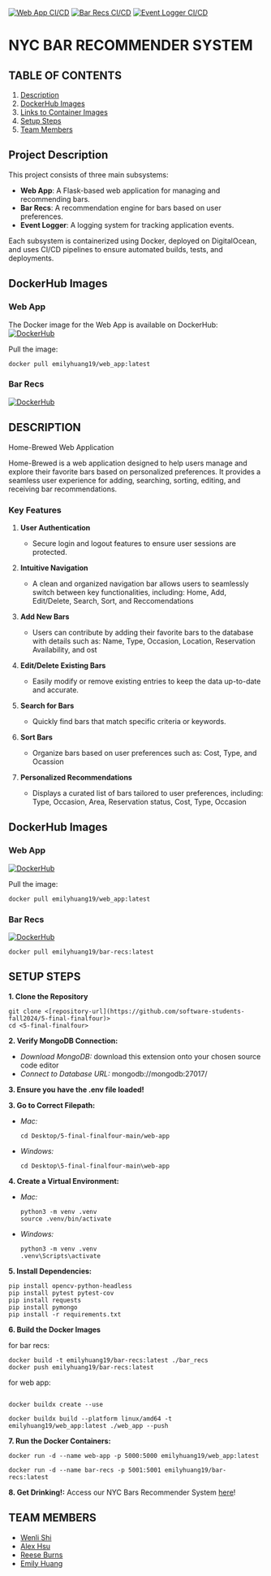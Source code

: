 [![Web App CI/CD](https://github.com/software-students-fall2024/5-final-finalfour/actions/workflows/web_app.yml/badge.svg)](https://github.com/<your-username>/<your-repo>/actions/workflows/web_app.yml)
[![Bar Recs CI/CD](https://github.com/software-students-fall2024/5-final-finalfour/actions/workflows/bar_recs.yml/badge.svg)](https://github.com/<your-username>/<your-repo>/actions/workflows/bar_recs.yml)
[![Event Logger CI/CD](https://github.com/software-students-fall2024/5-final-finalfour/actions/workflows/event-logger.yml/badge.svg)](https://github.com/<your-username>/<your-repo>/actions/workflows/event-logger.yml)


# NYC BAR RECOMMENDER SYSTEM

## TABLE OF CONTENTS

1. [Description](#description)
2. [DockerHub Images](#dockerhub-images)
2. [Links to Container Images](#container-images)
3. [Setup Steps](#setup-steps)
4. [Team Members](#team-members)


## Project Description

This project consists of three main subsystems:
- **Web App**: A Flask-based web application for managing and recommending bars.
- **Bar Recs**: A recommendation engine for bars based on user preferences.
- **Event Logger**: A logging system for tracking application events.

Each subsystem is containerized using Docker, deployed on DigitalOcean, and uses CI/CD pipelines to ensure automated builds, tests, and deployments.

## DockerHub Images

### Web App
The Docker image for the Web App is available on DockerHub:
[![DockerHub](https://img.shields.io/badge/DockerHub-WebApp-blue?logo=docker)](https://hub.docker.com/r/emilyhuang19/web_app)

Pull the image:

```
docker pull emilyhuang19/web_app:latest
```

### Bar Recs
[![DockerHub](https://img.shields.io/badge/DockerHub-WebApp-blue?logo=docker)](https://hub.docker.com/repository/docker/emilyhuang19/bar-recs/general)

## DESCRIPTION
Home-Brewed Web Application

Home-Brewed is a web application designed to help users manage and explore their favorite bars based on personalized preferences. It provides a seamless user experience for adding, searching, sorting, editing, and receiving bar recommendations.

### Key Features

1. **User Authentication**
	-  Secure login and logout features to ensure user sessions are protected.
2. **Intuitive Navigation**
	- A clean and organized navigation bar allows users to seamlessly switch between key functionalities, including: Home, Add, Edit/Delete, Search, Sort, and Reccomendations
   
3. **Add New Bars**
	- Users can contribute by adding their favorite bars to the database with details such as: Name, Type, Occasion, Location, Reservation Availability, and ost 
4. **Edit/Delete Existing Bars**
	- Easily modify or remove existing entries to keep the data up-to-date and accurate.
5. **Search for Bars**
   - Quickly find bars that match specific criteria or keywords.
6. **Sort Bars**
   - Organize bars based on user preferences such as: Cost, Type, and Ocassion
7. **Personalized Recommendations**
   - Displays a curated list of bars tailored to user preferences, including: Type, Occasion, Area, Reservation status, Cost, Type, Occasion

## DockerHub Images

### Web App

[![DockerHub](https://img.shields.io/badge/DockerHub-WebApp-blue?logo=docker)]([https://hub.docker.com/r/emilyhuang19/web_app](https://hub.docker.com/repository/docker/emilyhuang19/web_app/general))

Pull the image:

```
docker pull emilyhuang19/web_app:latest
```

### Bar Recs
[![DockerHub](https://img.shields.io/badge/DockerHub-BarRecs-blue?logo=docker)](https://hub.docker.com/repository/docker/emilyhuang19/bar-recs/general)

```
docker pull emilyhuang19/bar-recs:latest
```

## SETUP STEPS

**1. Clone the Repository**

```
git clone <[repository-url](https://github.com/software-students-fall2024/5-final-finalfour)>
cd <5-final-finalfour>
```

**2. Verify MongoDB Connection:**

- _Download MongoDB:_ download this extension onto your chosen source code editor
- _Connect to Database URL:_ mongodb://mongodb:27017/

**3. Ensure you have the .env file loaded!**

**3. Go to Correct Filepath:**

- _Mac:_

  ```
  cd Desktop/5-final-finalfour-main/web-app
  ```

- _Windows:_
  ```
  cd Desktop\5-final-finalfour-main\web-app
  ```

**4. Create a Virtual Environment:**

- _Mac:_

  ```
  python3 -m venv .venv
  source .venv/bin/activate
  ```

- _Windows:_
  ```
  python3 -m venv .venv
  .venv\Scripts\activate
  ```

**5. Install Dependencies:**

```
pip install opencv-python-headless
pip install pytest pytest-cov
pip install requests
pip install pymongo
pip install -r requirements.txt
```

**6. Build the Docker Images**

for bar recs:

```
docker build -t emilyhuang19/bar-recs:latest ./bar_recs
docker push emilyhuang19/bar-recs:latest

```

for web app:

```

docker buildx create --use

docker buildx build --platform linux/amd64 -t emilyhuang19/web_app:latest ./web_app --push
```


**7. Run the Docker Containers:**

```
docker run -d --name web-app -p 5000:5000 emilyhuang19/web_app:latest

docker run -d --name bar-recs -p 5001:5001 emilyhuang19/bar-recs:latest

```

**8. Get Drinking!:** Access our NYC Bars Recommender System [here](http://104.236.30.209/:5000)!

## TEAM MEMBERS

- [Wenli Shi](https://github.com/WenliShi2332)
- [Alex Hsu](https://github.com/hsualexotake)
- [Reese Burns](https://github.com/reeseburns)
- [Emily Huang](https://github.com/emilyjhuang)
